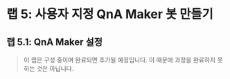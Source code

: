 ﻿---
lab:
    title: '랩 5: QnA Maker와 봇 통합'
    module: '모듈 3: QnA Maker로 봇 개선'
---

# 랩 5: 사용자 지정 QnA Maker 봇 만들기

## 랩 5.1: QnA Maker 설정

>이 랩은 구성 중이며 완료되면 추가될 예정입니다.  이 때문에 과정을 완료하지 못하는 것은 아닙니다.